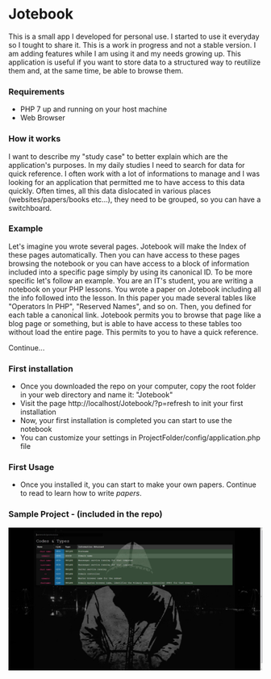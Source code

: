 # Jotebook

This is a small app I developed for personal use. I started to use it everyday so I tought to share it. This is a work in progress and not a stable version. I am adding features while I am using it and my needs growing up.
This application is useful if you want to store data to a structured way to reutilize them and, at the same time, be able to browse them.

### Requirements

* PHP 7 up and running on your host machine
* Web Browser

### How it works

I want to describe my "study case" to better explain which are the application's purposes. In my daily studies I need to search for data for quick reference. I often work with a lot of informations to manage and I was looking for an application that permitted me to have access to this data quickly. Often times, all this data dislocated in various places (websites/papers/books etc...), they need to be grouped, so you can have a switchboard. 

### Example

Let's imagine you wrote several pages. Jotebook will make the Index of these pages automatically. Then you can have access to these pages browsing the notebook or you can have access to a block of information included into a specific page simply by using its canonical ID.
To be more specific let's follow an example. You are an IT's student, you are writing a notebook on your PHP lessons. You wrote a paper on Jotebook including all the info followed into the lesson. In this paper you made several tables like "Operators In PHP", "Reserved Names", and so on. Then, you defined for each table a canonical link. Jotebook permits you to browse that page like a blog page or something, but is able to have access to these tables too without load the entire page. This permits to you to have a quick reference.




Continue...

### First installation

- Once you downloaded the repo on your computer, copy the root folder in your web directory and name it: "Jotebook"
- Visit the page http://localhost/Jotebook/?p=refresh to init your first installation
- Now, your first installation is completed you can start to use the notebook
- You can customize your settings in ProjectFolder/config/application.php file

### First Usage
- Once you installed it, you can start to make your own papers. Continue to read to learn how to write *papers*.

### Sample Project - (included in the repo)

![](Screen.jpg)
